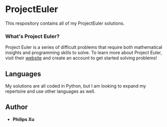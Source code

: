 # ProjectEuler
This respository contains all of my ProjectEuler solutions. 

### What's Project Euler?
Project Euler is a series of difficult problems that require both mathematical insights and programming skills to solve. To learn more about Project Euler, visit their [website](https://projecteuler.net/) and create an account to get started solving problems!

## Languages
My solutions are all coded in Python, but I am looking to expand my repertoire and use other languages as well.

## Author
* **Philips Xu**
